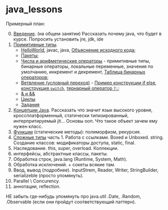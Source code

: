 java_lessons
============

Примерный план:

0. [Введение](https://github.com/vlastachu/java_lessons/Day-0-Entry). (на общем занятии) Рассказать почему java, что будет в курсе. Попросить установить jre, jdk, ide
1. [Примитивные типы](https://github.com/vlastachu/java_lessons/Day-1-basic-operators-control-flow-constructs). 
   * [HelloWorld](https://github.com/vlastachu/java_lessons/tree/master/Day-1-basic-operators-control-flow-constructs#helloworld), javac, java, [Объяснение исходного кода](https://github.com/vlastachu/java_lessons/tree/master/Day-1-basic-operators-control-flow-constructs#Объяснение-исходного-кода);
   * [Пакеты](https://github.com/vlastachu/java_lessons/tree/master/Day-1-basic-operators-control-flow-constructs#Пакеты);
   * [Числа и арифметические операторы](https://github.com/vlastachu/java_lessons/tree/master/Day-1-basic-operators-control-flow-constructs#Числа-и-арифметические-операторы) - примитивные типы, бинарные операторы, локальные переменные, значения по умолчанию, инкремент и декремент, [Таблица бинарных операторов](https://github.com/vlastachu/java_lessons/tree/master/Day-1-basic-operators-control-flow-constructs#Таблица-бинарных-операторов);
   * [Ветвление (условный переход)](https://github.com/vlastachu/java_lessons/tree/master/Day-1-basic-operators-control-flow-constructs#Управляющие-конструкции-ветвление) - [Пример конструкции if else](https://github.com/vlastachu/java_lessons/tree/master/Day-1-basic-operators-control-flow-constructs#Пример-ветвления-решение-квадратного-уравнения), [конструкция `switch`](https://github.com/vlastachu/java_lessons/tree/master/Day-1-basic-operators-control-flow-constructs#Конструкция-switch), [тернарный оператор `?:`](https://github.com/vlastachu/java_lessons/tree/master/Day-1-basic-operators-control-flow-constructs#тернарный-оператор);
   * [& и &&](https://github.com/vlastachu/java_lessons/tree/master/Day-1-basic-operators-control-flow-constructs#Отличие--от--в-условии)
   * [Циклы](https://github.com/vlastachu/java_lessons/tree/master/Day-1-basic-operators-control-flow-constructs#Циклы)
   * [Задания](https://github.com/vlastachu/java_lessons/tree/master/Day-1-basic-operators-control-flow-constructs#Задания)
2. [Концепции Java](https://github.com/vlastachu/java_lessons/Day-2-Conceptions). Рассказать что значит язык высокого уровня, кроссплатформенный, статически типизированный, интерпритируемый jit... Основы ооп. Что такое объект зачем ему нужен класс.
3. [Функции](https://github.com/vlastachu/java_lessons/Day-3-functions) (статические методы): полиморфизм, рекурсия. 
4. [Сложные типы](https://github.com/vlastachu/java_lessons/Day-4-OOP) часть 1. Работа с ссылками. Boxed и Unboxed. string. Создание классов: модификаторы доступа, static, final.
5. Наследование. this, super, overload. Коллекции.
5. интерфейсы, абстрактные классы, пакеты.
6. Обработка строк, java.lang (Runtime, System, Math).
7. Обработка исключений. + сокеты всякие там.
8. Ввод, вывод (подробнее). InputStrem, Reader, Writer, StringBuilder, serializeble (просто упомянуть). 
9. Parallel \\ Concurency.
10. аннотации, reflection.



НЕ забыть где-нибудь упомянуть про java.util .Date, .Random, .Observable (если  они пройдут соответствующий паттерн).
